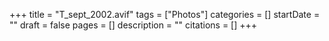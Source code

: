 +++
title = "T_sept_2002.avif"
tags = ["Photos"]
categories = []
startDate = ""
draft = false
pages = []
description = ""
citations = []
+++
